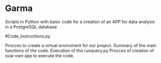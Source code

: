 # Garma

Scripts in Python with basic code for a creation of an APP for data analysis in a PostgreSQL database

#Code_Instructions.py

Procces to create a virtual enviroment for our project.
Summary of the main functions of the code.
Execution of the runquery.py
Procces of creation of ouw own app to execute the code.

